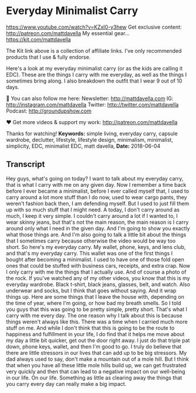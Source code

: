 # Everyday Minimalist Carry
https://www.youtube.com/watch?v=KZxI0-y3hew
Get exclusive content:  http://patreon.com/mattdavella
My essential gear... https://kit.com/mattdavella

The Kit link above is a collection of affiliate links. I've only recommended products that I use & fully endorse.

Here's a look at my everyday minimalist carry (or as the kids are calling it EDC). These are the things I carry with me everyday, as well as the things I sometimes bring along. I also breakdown the outfit that I wear 9 out of 10 days.

💯 You can also follow me here:
Newsletter:  http://mattdavella.com
IG:  http://instagram.com/mattdavella
Twitter:  http://twitter.com/mattdavella
Podcast:  http://groundupshow.com

❤️ Get more videos & support my work:
http://patreon.com/mattdavella

Thanks for watching!
**Keywords:** simple living, everyday carry, capsule wardrobe, declutter, lifestyle, lifestyle design, minimalism, minimalist, simplicity, EDC, minimalist EDC, matt davella, 
**Date:** 2018-06-04

## Transcript
 Hey guys, what's going on today? I want to talk about my everyday carry, that is what I carry with me on any given day. Now I remember a time back before I ever became a minimalist, before I ever called myself that, I used to carry around a lot more stuff than I do now, used to wear cargo pants, they weren't fashion back then, I am defending myself. But I used to just fill them up with so much stuff that I might need. A today, I don't carry around as much, I keep it very simple. I couldn't carry around a lot if I wanted to, I wear skinny jeans, but that's not the main reason, the main reason is I carry around only what I need in the given day. And I'm going to show you exactly what those things are. And I'm also going to talk a little bit about the things that I sometimes carry because otherwise the video would be way too short. So here's my everyday carry. My wallet, phone, keys, and lens club, and that's my everyday carry. This wallet was one of the first things I bought after becoming a minimalist. I used to have one of those fold open ones that could be stuffed with business cars, receipts, and extra crap. Now I only carry with me the things that I actually use. And of course a photo of the rock. If you've watched any of my other videos, you know that this is my everyday wardrobe. Black t-shirt, black jeans, glasses, belt, and watch. Also underwear and socks, but I think that goes without saying. And it wrap things up. Here are some things that I leave the house with, depending on the time of year, where I'm going, or how bad my breath smells. So I told you guys that this was going to be pretty simple, pretty short. That's what I carry with me every day. The one reason why I talk about this is because things weren't always like this. There was a time when I carried much more stuff on me. And while I don't think that this is going to be the route to happiness and fulfillment in your life, I do find that it helps me move about my day a little bit quicker, get out the door right away. I just do that triple pat down, phone keys, wallet, and then I'm good to go. I truly do believe that there are little stressors in our lives that can add up to be big stressors. My dad always used to say, don't make a mountain out of a mole hill. But I think that when you have all these little mole hills build up, we can get frustrated very quickly and then that can lead to a negative impact on our well-being in our life. On our life. Something as little as clearing away the things that you carry every day can really make a big impact.
